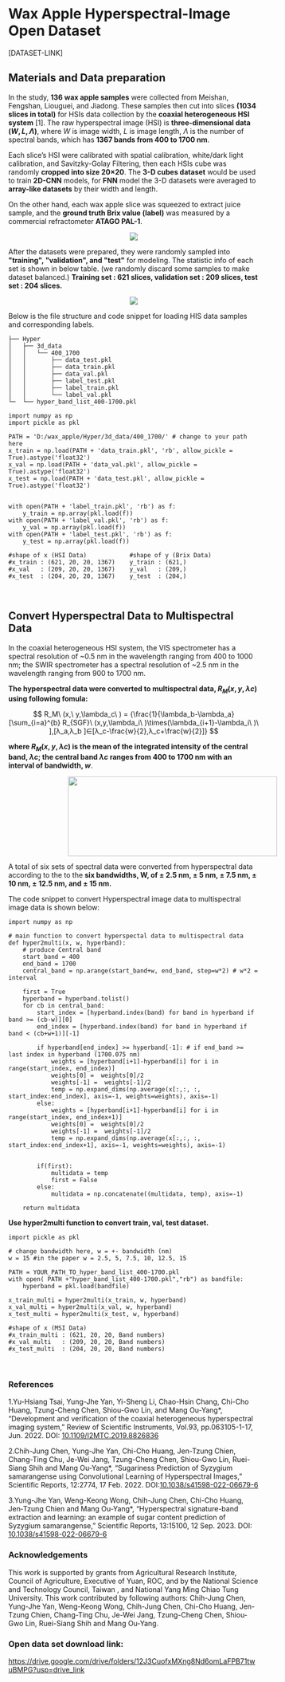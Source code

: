 # Wax Apple Hyperspectral-Image Open Dataset
[DATASET-LINK]
## **Materials and Data preparation** 
In the study, **136 wax apple samples** were collected from Meishan, Fengshan, Liouguei, and Jiadong. These samples then cut into slices **(1034 slices in total)** for HSIs data collection by the **coaxial heterogeneous HSI system** [1]. The raw hyperspectral image (HSI) is **three-dimensional data $(W, L, Λ)$**, where $W$ is image width, $L$ is image length, $Λ$ is the number of spectral bands, which has **1367 bands from 400 to 1700 nm**.<br>

Each slice’s HSI were calibrated with spatial calibration, white/dark light calibration, and Savitzky-Golay Filtering, then each HSIs cube was randomly **cropped into size 20×20**. The **3-D cubes dataset** would be used to train **2D-CNN** models, for **FNN** model the 3-D datasets were averaged to **array-like datasets** by their width and length.<br>

On the other hand, each wax apple slice was squeezed to extract juice sample, and the **ground truth Brix value (label)** was measured by a commercial refractometer **ATAGO PAL-1**.

<div align="center">
  <img src="https://github.com/EBILNYCU/Wax-Apple-Hyperspectral-Image-Open-Dataset/assets/163391078/b248d165-aac0-4c17-ab69-3e12af70e584">
</div>

After the datasets were prepared, they were randomly sampled into **"training", "validation", and "test"** for modeling. The statistic info of each set is shown in below table. (we randomly discard some samples to make dataset balanced.)
**Training set : 621 slices, validation set : 209 slices, test set : 204 slices.**

<div align="center">
  <img src="https://github.com/EBILNYCU/Wax-Apple-Hyperspectral-Image-Open-Dataset/assets/163391078/f6222283-fc6b-4281-b3ca-dd254aa107e2">
</div>


Below is the file structure and code snippet for loading HIS data samples and corresponding labels.

```
├── Hyper
│   ├── 3d_data
│   │   └── 400_1700
│   │       ├── data_test.pkl
│   │       ├── data_train.pkl
│   │       ├── data_val.pkl
│   │       ├── label_test.pkl
│   │       ├── label_train.pkl
│   │       └── label_val.pkl
└─  └── hyper_band_list_400-1700.pkl
```

```python=
import numpy as np
import pickle as pkl

PATH = 'D:/wax_apple/Hyper/3d_data/400_1700/' # change to your path here
x_train = np.load(PATH + 'data_train.pkl', 'rb', allow_pickle = True).astype('float32')
x_val = np.load(PATH + 'data_val.pkl', allow_pickle = True).astype('float32')
x_test = np.load(PATH + 'data_test.pkl', allow_pickle = True).astype('float32')


with open(PATH + 'label_train.pkl', 'rb') as f:
    y_train = np.array(pkl.load(f))
with open(PATH + 'label_val.pkl', 'rb') as f:
    y_val = np.array(pkl.load(f))
with open(PATH + 'label_test.pkl', 'rb') as f:
    y_test = np.array(pkl.load(f))

#shape of x (HSI Data)            #shape of y (Brix Data) 
#x_train : (621, 20, 20, 1367)    y_train : (621,)
#x_val   : (209, 20, 20, 1367)    y_val   : (209,)
#x_test  : (204, 20, 20, 1367)    y_test  : (204,)
```

<br>

## Convert Hyperspectral Data to Multispectral Data
In the coaxial heterogeneous HSI system, the VIS spectrometer has a spectral resolution of ~0.5 nm in the wavelength ranging from 400 to 1000 nm; the SWIR spectrometer has a spectral resolution of ~2.5 nm in the wavelength ranging from 900 to 1700 nm.

**The hyperspectral data were converted to multispectral data, $R_M(x, y, λc)$ using following fomula:**

$$
R_M\ (x,\ y,\lambda_c\ ) = {\frac{1}{\lambda_b-\lambda_a} [\sum_{i=a}^{b} R_{SGF}\ (x,y,\lambda_i\ )\times(\lambda_{i+1}-\lambda_i\ )\ ],[λ_a,λ_b ]∈[λ_c-\frac{w}{2},λ_c+\frac{w}{2}]}
$$ 

**where $R_M(x, y, λc)$ is the mean of the integrated intensity of the central band, $λc$; the central band $λc$ ranges from 400 to 1700 nm with an interval of bandwidth, $w$**. 

<div class="content" align="center">
    <img src="https://github.com/EBILNYCU/Wax-Apple-Hyperspectral-Image-Open-Dataset/assets/163391078/098dbf99-02e1-4a75-9a9e-2311fd1a9b10" width="420" height="160" style="float:left;margin:0 120px 12px">
</div>

A total of six sets of spectral data were converted from hyperspectral data according to the to the **six bandwidths, W, of ± 2.5 nm, ± 5 nm, ± 7.5 nm, ± 10 nm, ± 12.5 nm, and ± 15 nm.**

The code snippet to convert Hyperspectral image data to multispectral image data is shown below: 

```python=
import numpy as np

# main function to convert hyperspectal data to multispectral data
def hyper2multi(x, w, hyperband):
    # produce Central band 
    start_band = 400
    end_band = 1700
    central_band = np.arange(start_band+w, end_band, step=w*2) # w*2 = interval

    first = True
    hyperband = hyperband.tolist()
    for cb in central_band:
        start_index = [hyperband.index(band) for band in hyperband if band >= (cb-w)][0] 
        end_index = [hyperband.index(band) for band in hyperband if band < (cb+w+1)][-1]

        if hyperband[end_index] >= hyperband[-1]: # if end_band >= last index in hyperband (1700.075 nm)
            weights = [hyperband[i+1]-hyperband[i] for i in range(start_index, end_index)]
            weights[0] =  weights[0]/2
            weights[-1] =  weights[-1]/2
            temp = np.expand_dims(np.average(x[:,:, :, start_index:end_index], axis=-1, weights=weights), axis=-1)
        else:
            weights = [hyperband[i+1]-hyperband[i] for i in range(start_index, end_index+1)]
            weights[0] =  weights[0]/2
            weights[-1] =  weights[-1]/2
            temp = np.expand_dims(np.average(x[:,:, :, start_index:end_index+1], axis=-1, weights=weights), axis=-1)


        if(first):
            multidata = temp
            first = False
        else:
            multidata = np.concatenate((multidata, temp), axis=-1)
            
    return multidata
```

**Use hyper2multi function to convert train, val, test dataset.**

```python=
import pickle as pkl

# change bandwidth here, w = +- bandwidth (nm)
w = 15 #in the paper w = 2.5, 5, 7.5, 10, 12.5, 15

PATH = YOUR_PATH_TO_hyper_band_list_400-1700.pkl
with open( PATH +"hyper_band_list_400-1700.pkl","rb") as bandfile:
    hyperband = pkl.load(bandfile)

x_train_multi = hyper2multi(x_train, w, hyperband)
x_val_multi = hyper2multi(x_val, w, hyperband)
x_test_multi = hyper2multi(x_test, w, hyperband)

#shape of x (MSI Data)            
#x_train_multi : (621, 20, 20, Band numbers)    
#x_val_multi   : (209, 20, 20, Band numbers)   
#x_test_multi  : (204, 20, 20, Band numbers)
```

<br>

### References
1.Yu-Hsiang Tsai, Yung-Jhe Yan, Yi-Sheng Li, Chao-Hsin Chang, Chi-Cho Huang, Tzung-Cheng Chen, Shiou-Gwo Lin, and Mang Ou-Yang*, “Development and verification of the coaxial heterogeneous hyperspectral imaging system,” Review of Scientific Instruments, Vol.93, pp.063105-1-17, Jun. 2022. DOI: [10.1109/I2MTC.2019.8826836](https://ieeexplore.ieee.org/document/8826836)

2.Chih-Jung Chen, Yung-Jhe Yan, Chi-Cho Huang, Jen-Tzung Chien, Chang-Ting Chu, Je-Wei Jang, Tzung-Cheng Chen, Shiou-Gwo Lin, Ruei-Siang Shih and Mang Ou-Yang*, “Sugariness Prediction of Syzygium samarangense using Convolutional Learning of Hyperspectral Images,” Scientific Reports, 12:2774, 17 Feb. 2022. DOI:[10.1038/s41598-022-06679-6](https://doi.org/10.1038/s41598-022-06679-6)

3.Yung-Jhe Yan, Weng-Keong Wong, Chih-Jung Chen, Chi-Cho Huang, Jen‑Tzung Chien and Mang Ou-Yang*, “Hyperspectral signature-band extraction and learning: an example of sugar content prediction of Syzygium samarangense,”  Scientific Reports, 13:15100, 12 Sep. 2023. DOI: [10.1038/s41598-022-06679-6](https://doi.org/10.1038/s41598-023-41603-6)

### Acknowledgements
This work is supported by grants from Agricultural Research Institute, Council of Agriculture, Executive of Yuan, ROC, and by the National Science and Technology Council, Taiwan , and National Yang Ming Chiao Tung University. This work contributed by following authors: Chih-Jung Chen, Yung-Jhe Yan, Weng-Keong Wong, Chih-Jung Chen, Chi-Cho Huang, Jen-Tzung Chien, Chang-Ting Chu, Je-Wei Jang, Tzung-Cheng Chen, Shiou-Gwo Lin, Ruei-Siang Shih and Mang Ou-Yang.

### Open data set download link:
https://drive.google.com/drive/folders/12J3CuofxMXng8Nd6omLaFPB71twuBMPG?usp=drive_link
